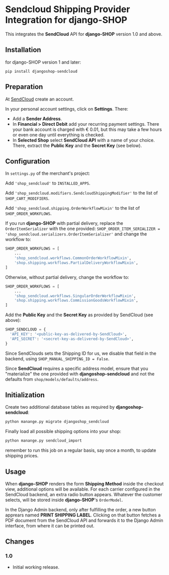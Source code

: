 # Sendcloud Shipping Provider Integration for django-SHOP

This integrates the **SendCloud** API for **django-SHOP** version 1.0 and above.


## Installation

for django-SHOP version 1 and later:

```
pip install djangoshop-sendcloud
```


## Preparation

At [SendCloud](https://panel.sendcloud.sc/) create an account.

In your personal account settings, click on **Settings**. There:

* Add a **Sender Address**.
* In **Financial > Direct Debit** add your recurring payment settings. There your bank account is
  charged with € 0.01, but this may take a few hours or even one day until everything is checked.
* In **Selected Shop** select **SendCloud API** with a name of your choice. There, extract the
  **Public Key** and the **Secret Key** (see below).


## Configuration

In `settings.py` of the merchant's project:

Add `'shop_sendcloud'` to `INSTALLED_APPS`.

Add `'shop_sendcloud.modifiers.SendcloudShippingModifier'` to the list of `SHOP_CART_MODIFIERS`.

Add `'shop_sendcloud.shipping.OrderWorkflowMixin'` to the list of `SHOP_ORDER_WORKFLOWS`.

If you run **django-SHOP** with partial delivery, replace the `OrderItemSerializer` with the one provided:
`SHOP_ORDER_ITEM_SERIALIZER = 'shop_sendcloud.serializers.OrderItemSerializer'`
and change the workflow to:
```python
SHOP_ORDER_WORKFLOWS = [
    ...
    'shop_sendcloud.workflows.CommonOrderWorkflowMixin',
    'shop.shipping.workflows.PartialDeliveryWorkflowMixin',
]
```

Otherwise, without partial delivery, change the workflow to:
```python
SHOP_ORDER_WORKFLOWS = [
    ...
    'shop_sendcloud.workflows.SingularOrderWorkflowMixin',
    'shop.shipping.workflows.CommissionGoodsWorkflowMixin',
]
```

Add the **Public Key** and the **Secret Key** as provided by SendCloud (see above):
```python
SHOP_SENDCLOUD = {
  'API_KEY': '<public-key-as-delivered-by-SendCloud>',
  'API_SECRET': '<secret-key-as-delivered-by-SendCloud>',
}
```

Since SendClouds sets the Shipping ID for us, we disable that field in the
backend, using `SHOP_MANUAL_SHIPPING_ID = False`.


Since **SendCloud** requires a specific address model, ensure that you "materialize" the one
provided with **djangoshop-sendcloud** and not the defaults from `shop/models/defaults/address`.


## Initialization

Create two additional database tables as required by **djangoshop-sendcloud**:
```bash
python manange.py migrate djangoshop_sendcloud
```

Finally load all possible shipping options into your shop:
```bash
python manange.py sendcloud_import
```
remember to run this job on a regular basis, say once a month, to update shipping prices.


## Usage

When **django-SHOP** renders the form **Shipping Method** inside the checkout view, additional
options will be available. For each carrier configured in the SendCloud backend, an extra radio
button appears. Whatever the customer selects, will be stored inside **django-SHOP**'s `OrderModel`.

In the Django Admin backend, only after fulfilling the order, a new button apprears named
**PRINT SHIPPING LABEL**. Clicking on that button fetches a PDF document from the SendCloud API and
forwards it to the Django Admin interface, from where it can be printed out.


## Changes

### 1.0
* Initial working release.
